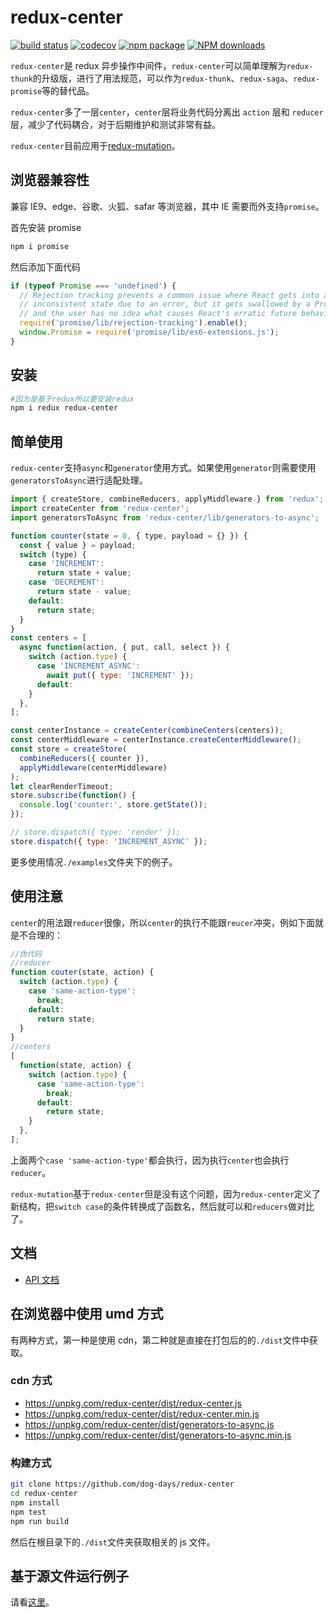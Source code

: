 # redux-center

[![build status](https://travis-ci.org/dog-days/redux-center.svg?branch=master)](https://travis-ci.org/dog-days/redux-center) [![codecov](https://codecov.io/gh/dog-days/redux-center/branch/master/graph/badge.svg)](https://codecov.io/gh/dog-days/redux-center) [![npm package](https://badge.fury.io/js/redux-center.svg)](https://www.npmjs.org/package/redux-center) [![NPM downloads](http://img.shields.io/npm/dm/redux-center.svg)](https://npmjs.org/package/redux-center)

`redux-center`是 redux 异步操作中间件，`redux-center`可以简单理解为`redux-thunk`的升级版，进行了用法规范，可以作为`redux-thunk`、`redux-saga`、`redux-promise`等的替代品。

`redux-center`多了一层`center`，`center`层将业务代码分离出 `action` 层和 `reducer` 层，减少了代码耦合，对于后期维护和测试非常有益。

`redux-center`目前应用于[redux-mutation](https://github.com/dog-days/redux-center)。

## 浏览器兼容性

兼容 IE9、edge、谷歌、火狐、safar 等浏览器，其中 IE 需要而外支持`promise`。

首先安装 promise

```sh
npm i promise
```

然后添加下面代码

```js
if (typeof Promise === 'undefined') {
  // Rejection tracking prevents a common issue where React gets into an
  // inconsistent state due to an error, but it gets swallowed by a Promise,
  // and the user has no idea what causes React's erratic future behavior.
  require('promise/lib/rejection-tracking').enable();
  window.Promise = require('promise/lib/es6-extensions.js');
}
```

## 安装

```sh
#因为是基于redux所以要安装redux
npm i redux redux-center
```

## 简单使用

`redux-center`支持`async`和`generator`使用方式。如果使用`generator`则需要使用`generatorsToAsync`进行适配处理。

```js
import { createStore, combineReducers, applyMiddleware } from 'redux';
import createCenter from 'redux-center';
import generatorsToAsync from 'redux-center/lib/generators-to-async';

function counter(state = 0, { type, payload = {} }) {
  const { value } = payload;
  switch (type) {
    case 'INCREMENT':
      return state + value;
    case 'DECREMENT':
      return state - value;
    default:
      return state;
  }
}
const centers = [
  async function(action, { put, call, select }) {
    switch (action.type) {
      case 'INCREMENT_ASYNC':
        await put({ type: 'INCREMENT' });
      default:
    }
  },
];

const centerInstance = createCenter(combineCenters(centers));
const centerMiddleware = centerInstance.createCenterMiddleware();
const store = createStore(
  combineReducers({ counter }),
  applyMiddleware(centerMiddleware)
);
let clearRenderTimeout;
store.subscribe(function() {
  console.log('counter:', store.getState());
});

// store.dispatch({ type: 'render' });
store.dispatch({ type: 'INCREMENT_ASYNC' });
```

更多使用情况`./examples`文件夹下的例子。

## 使用注意

`center`的用法跟`reducer`很像，所以`center`的执行不能跟`reucer`冲突，例如下面就是不合理的：

```js
//伪代码
//reducer
function couter(state, action) {
  switch (action.type) {
    case 'same-action-type':
      break;
    default:
      return state;
  }
}
//centers
[
  function(state, action) {
    switch (action.type) {
      case 'same-action-type':
        break;
      default:
        return state;
    }
  },
];
```

上面两个`case 'same-action-type'`都会执行，因为执行`center`也会执行`reducer`。

`redux-mutation`基于`redux-center`但是没有这个问题，因为`redux-center`定义了新结构，把`switch case`的条件转换成了函数名，然后就可以和`reducers`做对比了。

## 文档

- [API 文档](./API.md)

## 在浏览器中使用 umd 方式

有两种方式，第一种是使用 cdn，第二种就是直接在打包后的的`./dist`文件中获取。

### cdn 方式

- https://unpkg.com/redux-center/dist/redux-center.js
- https://unpkg.com/redux-center/dist/redux-center.min.js
- https://unpkg.com/redux-center/dist/generators-to-async.js
- https://unpkg.com/redux-center/dist/generators-to-async.min.js

### 构建方式

```sh
git clone https://github.com/dog-days/redux-center
cd redux-center
npm install
npm test
npm run build
```

然后在根目录下的`./dist`文件夹获取相关的 js 文件。

## 基于源文件运行例子

请看[这里](./examples)。
